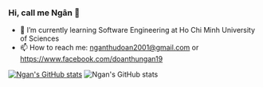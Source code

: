 ### Hi, call me Ngân 👋


- 🔭 I’m currently  learning Software Engineering at Ho Chi Minh University of Sciences
- 📫 How to reach me: nganthudoan2001@gmail.com or https://www.facebook.com/doanthungan19

[![Ngan's GitHub stats](https://github-readme-stats.vercel.app/api?username=thungan1909)](https://github.com/anuraghazra/github-readme-stats)
![Ngan's GitHub stats](https://github-readme-stats.vercel.app/api?username=thungan1909&show_icons=true&theme=radical)

